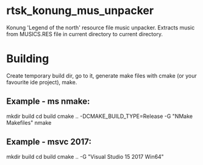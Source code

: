 # rtsk_konung_mus_unpacker
Konung 'Legend of the north' resource file music unpacker.
Extracts music from MUSICS.RES file in current directory to current directory.

Building
=========

Create temporary build dir, go to it, generate make files with cmake (or your
favourite ide project), make.

Example - ms nmake:
-------------------

mkdir build
cd build
cmake .. -DCMAKE_BUILD_TYPE=Release -G "NMake Makefiles"
nmake

Example - msvc 2017:
--------------------
mkdir build
cd build
cmake .. -G "Visual Studio 15 2017 Win64"
